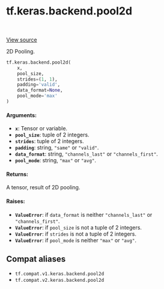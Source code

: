 <div itemscope itemtype="http://developers.google.com/ReferenceObject">
<meta itemprop="name" content="tf.keras.backend.pool2d" />
<meta itemprop="path" content="Stable" />
</div>

# tf.keras.backend.pool2d

<!-- Insert buttons and diff -->

<table class="tfo-notebook-buttons tfo-api" align="left">
</table>

<a target="_blank" href="/code/stable/tensorflow/python/keras/backend.py">View source</a>



2D Pooling.

``` python
tf.keras.backend.pool2d(
    x,
    pool_size,
    strides=(1, 1),
    padding='valid',
    data_format=None,
    pool_mode='max'
)
```



<!-- Placeholder for "Used in" -->


#### Arguments:


* <b>`x`</b>: Tensor or variable.
* <b>`pool_size`</b>: tuple of 2 integers.
* <b>`strides`</b>: tuple of 2 integers.
* <b>`padding`</b>: string, `"same"` or `"valid"`.
* <b>`data_format`</b>: string, `"channels_last"` or `"channels_first"`.
* <b>`pool_mode`</b>: string, `"max"` or `"avg"`.


#### Returns:

A tensor, result of 2D pooling.



#### Raises:


* <b>`ValueError`</b>: if `data_format` is neither `"channels_last"` or
`"channels_first"`.
* <b>`ValueError`</b>: if `pool_size` is not a tuple of 2 integers.
* <b>`ValueError`</b>: if `strides` is not a tuple of 2 integers.
* <b>`ValueError`</b>: if `pool_mode` is neither `"max"` or `"avg"`.

## Compat aliases

* `tf.compat.v1.keras.backend.pool2d`
* `tf.compat.v2.keras.backend.pool2d`

